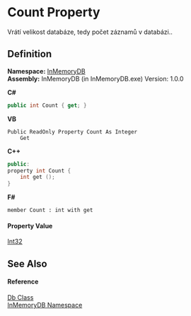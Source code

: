 # Count Property


Vrátí velikost databáze, tedy počet záznamů v databázi..



## Definition
**Namespace:** <a href="InMemoryDB/Help/044e8d7f-0f94-a8b4-bd65-529f6359fdf7">InMemoryDB</a>  
**Assembly:** InMemoryDB (in InMemoryDB.exe) Version: 1.0.0

**C#**
``` C#
public int Count { get; }
```
**VB**
``` VB
Public ReadOnly Property Count As Integer
	Get
```
**C++**
``` C++
public:
property int Count {
	int get ();
}
```
**F#**
``` F#
member Count : int with get
```



#### Property Value
<a href="InMemoryDB/Help/https://learn.microsoft.com/dotnet/api/system.int32" target="_blank" rel="noopener noreferrer">Int32</a>

## See Also


#### Reference
<a href="InMemoryDB/Help/072256a6-4e86-2a0a-723b-934e64bcdb43">Db Class</a>  
<a href="InMemoryDB/Help/044e8d7f-0f94-a8b4-bd65-529f6359fdf7">InMemoryDB Namespace</a>  
